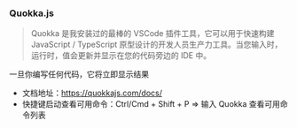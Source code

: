 ### Quokka.js

> Quokka 是我安装过的最棒的 VSCode 插件工具，它可以用于快速构建 JavaScript / TypeScript 原型设计的开发人员生产力工具。当您输入时，运行时，值会更新并显示在您的代码旁边的 IDE 中。

一旦你编写任何代码，它将立即显示结果

- 文档地址：https://quokkajs.com/docs/
- 快捷键启动查看可用命令：Ctrl/Cmd + Shift + P => 输入 Quokka 查看可用命令列表